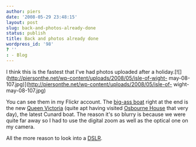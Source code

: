 ```yaml
---
author: piers
date: '2008-05-29 23:48:15'
layout: post
slug: back-and-photos-already-done
status: publish
title: Back and photos already done
wordpress_id: '98'
? ''
: - Blog
---
```


I think this is the fastest that I've had photos uploaded after a
holiday.[![](http://piersonthe.net/wp-content/uploads/2008/05/isle-of-wight-
may-08-107.jpg)](http://piersonthe.net/wp-content/uploads/2008/05/isle-of-
wight-may-08-107.jpg)

You can see them in my Flickr account. The [big-ass
boat](http://flickr.com/photos/piers/2534232689/in/set-72157605315765336/)
right at the end is the new [Queen
Victoria](http://www.cunard.com/ourships/default.asp?ship=QV) (quite apt
having visited [Osbourne
House](http://flickr.com/photos/piers/2534994648/in/set-72157605315765336/)
that very day), the latest Cunard boat. The reason it's so blurry is because
we were quite far away so I had to use the digital zoom as well as the optical
one on my camera.

All the more reason to look into a
[DSLR](http://www.ebuyer.com/product/142534).


